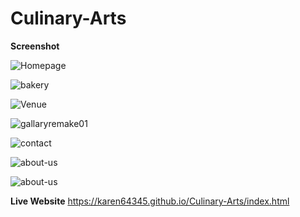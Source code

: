 # Culinary-Arts
<Strong><b>Screenshot</b></Strong>

                              
![Homepage](https://github.com/user-attachments/assets/c686e7f5-c349-45f8-a447-d93840bf569a)

                                
![bakery](https://github.com/user-attachments/assets/245e2a3a-bdf5-430f-9df8-a55a15e9db25)

                            
![Venue](https://github.com/user-attachments/assets/c2fc2505-34f4-4e28-aa33-9d8dcc8011ad)

                          
![gallaryremake01](https://github.com/user-attachments/assets/a4e453e5-fc75-45d2-8e6b-469e742f83c2)

                             
![contact](https://github.com/user-attachments/assets/9c0559bc-9c45-495a-8a64-2bd849bd6aaa)

                        
![about-us](https://github.com/user-attachments/assets/82d8ebb3-1dd2-4f58-8783-81e9d09b5c95)


![about-us](https://github.com/user-attachments/assets/734d4e4e-59ee-4776-9d27-bc43f492ab60)

<Strong><b>Live Website</b></Strong>
https://karen64345.github.io/Culinary-Arts/index.html
